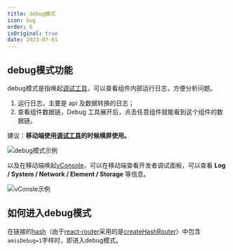 ```yaml
---
title: debug模式
icon: bug
order: 6
isOriginal: true
date: 2023-07-01
---
```


## debug模式功能

debug模式是指唤起[调试工具](https://aisuda.bce.baidu.com/amis/zh-CN/docs/extend/debug)，可以查看组件内部运行日志，方便分析问题。

1. 运行日志，主要是 api 及数据转换的日志；
2. 查看组件数据链，Debug 工具展开后，点击任意组件就能看到这个组件的数据链。

建议：**移动端使用[调试工具](https://aisuda.bce.baidu.com/amis/zh-CN/docs/extend/debug)的时候横屏使用。**

![debug模式示例](https://img.fxss.work/debug-demo.png)

以及在移动端唤起[vConsole](https://github.com/Tencent/vConsole/blob/dev/README_CN.md)，可以在移动端查看开发者调试面板，可以查看 **Log / System / Network / Element / Storage** 等信息。

![vConsle示例](https://img.fxss.work/vConsle-demo.png)

## 如何进入debug模式

在链接的[hash](https://developer.mozilla.org/zh-CN/docs/Web/API/Location/hash)（由于[react-router](https://reactrouter.com/en/main)采用的是[createHashRouter](https://reactrouter.com/en/main/routers/create-hash-router#createhashrouter)）中包含`amisDebug=1`字样时，即进入debug模式。
